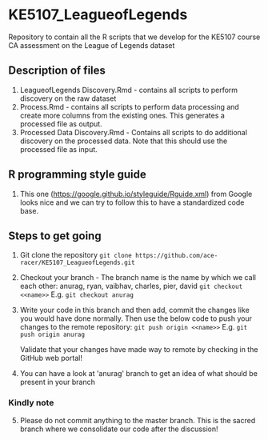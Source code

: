 # KE5107_LeagueofLegends
Repository to contain all the R scripts that we develop for the KE5107 course CA assessment on the League of Legends dataset 


## Description of files

1. LeagueofLegends Discovery.Rmd - contains all scripts to perform discovery on the raw dataset
2. Process.Rmd - contains all scripts to perform data processing and create more columns from the existing ones. This generates a processed file as output.
3. Processed Data Discovery.Rmd - Contains all scripts to do additional discovery on the processed data. Note that this should use the processed file as input.


## R programming style guide

1. This one (https://google.github.io/styleguide/Rguide.xml) from Google looks nice and we can try to follow this to have a standardized code base.

## Steps to get going

1. Git clone the repository
   `git clone https://github.com/ace-racer/KE5107_LeagueofLegends.git`

2. Checkout your branch - The branch name is the name by which we call each other: anurag, ryan, vaibhav, charles,   pier, david
    `git checkout <<name>>`
    E.g. `git checkout anurag`

3. Write your code in this branch and then add, commit the changes like you would have done normally. Then use the below code to push your changes to the remote repository:
    `git push origin <<name>>`
    E.g. `git push origin anurag`

    Validate that your changes have made way to remote by checking in the GitHub web portal!

4. You can have a look at 'anurag' branch to get an idea of what should be present in your branch

### Kindly note
5. Please do not commit anything to the master branch. This is the sacred branch where we consolidate our code after the discussion!
